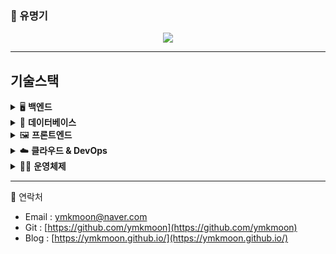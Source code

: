 ### 👋 유명기 

<!--
**ymkmoon/ymkmoon** is a ✨ _special_ ✨ repository because its `README.md` (this file) appears on your GitHub profile.

Here are some ideas to get you started:

- 🔭 I’m currently working on ...
- 🌱 I’m currently learning ...
- 👯 I’m looking to collaborate on ...
- 🤔 I’m looking for help with ...
- 💬 Ask me about ...
- 📫 How to reach me: ...
- 😄 Pronouns: ...
- ⚡ Fun fact: ...
-->

<!-- profile viewers count -->
<div align=center>


![](https://komarev.com/ghpvc/?username=ymkmoon&color=brightgreen)

<!-- [![Hits](https://hits.seeyoufarm.com/api/count/incr/badge.svg?url=https%3A%2F%2Fgithub.com%2Fymkmoon&count_bg=%23BDBDBD&title_bg=%238C8C8C&icon=&icon_color=%23BDBDBD&title=hits&edge_flat=false)](https://hits.seeyoufarm.com) -->

</div>

<!-- Github Stats -->
<!-- [![ymkmoon's github stats](https://github-readme-stats.vercel.app/api?username=ymkmoon&count_private=true&show_icons=true)](https://github.com/ymkmoon/github-readme-stats) -->
<!-- [![Most Used Languages](https://github-readme-stats.vercel.app/api/top-langs/?username=ymkmoon&layout=compact&langs_count=10&hide=css,scss)](https://github.com/ymkmoon/github-readme-stats) -->

<hr>

## 기술스택

<details>
<summary>🖥️ <strong>백엔드</strong></summary>

- **Java**  
  JPA와 MyBatis를 활용한 RESTful API 개발 경험  
- **Node.js**  
  Express 기반의 서버 구축 및 GraphQL API 개발

</details>

<details>
<summary>🧱 <strong>데이터베이스</strong></summary>

- **PostgreSQL**, **MySQL**  
  복잡한 쿼리 작성 및 성능 튜닝 경험 보유

</details>

<details>
<summary>🖼️ <strong>프론트엔드</strong></summary>

- **React**  
  상태 관리 및 컴포넌트 기반 UI 개발

</details>

<details>
<summary>☁️ <strong>클라우드 & DevOps</strong></summary>

- **AWS**  
  EC2, S3, CodeDeploy를 활용한 인프라 구성 및 자동 배포  
- **Docker**  
  개발 환경 컨테이너화 및 배포 자동화 경험  
- **Jenkins**  
  CI/CD 파이프라인 구축 및 운영  
- **Nginx**  
  정적 파일 서빙 및 리버스 프록시 설정 경험

</details>

<details>
<summary>🧑‍💻 <strong>운영체제</strong></summary>

- **Linux**  
  CentOS, Rocky Linux, Ubuntu 환경에서의 서버 운영 및 쉘 스크립트 작성 경험

</details>


<!--
## 경력

<details>
<summary><strong>데이터통합서비스 플랫폼</strong> <span style="color:#6a737d;">(2025.07 ~)</span> - Backend / NodeJS</summary>

| 구분           | 내용                                                                                   |
|----------------|----------------------------------------------------------------------------------------|
| 📅 프로젝트 설명 | 각 업무에 대한 결과 입력 및 업무 싸이클을 통한 자동 생성                                            |
| 🎯 담당분야      | Backend, 인프라 관리, DB 구성                                                               |
| 🛠️ 사용기술      | <code>NodeJS</code>, <code>GraphQL</code>, <code>Docker</code>, <code>Nginx</code>              |
| 📝 업무내용      | CRUD API 개발, 스케줄러 개발, 초기스크립트 정리, 도커를 이용한 이미지 생성과 컨테이너 실행                    |

</details>

<details>
<summary><strong>차량관제 FMS</strong> <span style="color:#6a737d;">(2024.01 - 2025.06)</span> - Frontend / React</summary>

| 구분           | 내용                                                                                   |
|----------------|----------------------------------------------------------------------------------------|
| 📅 프로젝트 설명 | 차량 단말(IoT) 데이터를 이용해 차량 관제와 관리를 제공하는 서비스                                         |
| 🎯 담당분야      | Frontend, 담당 AWS 인프라 관리                                                              |
| 🛠️ 사용기술      | <code>React</code>, <code>Nginx</code>, <code>AWS (S3, Codedeploy, EC2)</code>               |
| 📝 업무내용      | 고객용 APP, 관리자용 WEB 신규 개발 및 Github Action과 AWS를 이용한 CICD 구축                              |

</details>

<details>
<summary><strong>국가연구과제</strong> <span style="color:#6a737d;">(2023.07 - 2023.11)</span> - Frontend & Backend / Spring Boot</summary>

| 구분           | 내용                                                                                   |
|----------------|----------------------------------------------------------------------------------------|
| 📅 프로젝트 설명 | 실내 측위 데이터를 이용해 원하는 위치의 예상 값을 계산(보간 처리)하여 제공하는 서비스                                |
| 🎯 담당분야      | Frontend, Backend                                                                      |
| 🛠️ 사용기술      | <code>Spring Boot</code>, <code>Java</code>, <code>React</code>, <code>Typescript</code>, <code>MongoDB</code>, <code>JPA</code>, <code>Querydsl</code> |
| 📝 업무내용      | 실내 측위 데이터 시각화 및 정제, 좌표계 변환과 IDW 보간법을 이용한 데이터 제공                                       |

</details>

<details>
<summary><strong>Mobility Service 2차</strong> <span style="color:#6a737d;">(2023.05 - 2023.07)</span> - Frontend / React</summary>

| 구분           | 내용                                                                                   |
|----------------|----------------------------------------------------------------------------------------|
| 📅 프로젝트 설명 | 렌터카 APP의 관리와 운영을 제공하는 관리자 웹 서비스                                          |
| 🎯 담당분야      | Frontend                                                                              |
| 🛠️ 사용기술      | <code>React</code>, <code>Typescript</code>, <code>Apollo</code>, <code>GraphQL</code>, <code>Kakao Map</code>       |
| 📝 업무내용      | 고객의 추가 요구사항에 대해 수정 및 추가 개발(단말기관련)                                            |

</details>

<details>
<summary><strong>Car Sharing</strong> <span style="color:#6a737d;">(2023.04 - 2023.05)</span> - Frontend / React</summary>

| 구분           | 내용                                                                                   |
|----------------|----------------------------------------------------------------------------------------|
| 📅 프로젝트 설명 | 내부 인력을 위한 렌터카 예약 서비스                                                       |
| 🎯 담당분야      | Frontend                                                                              |
| 🛠️ 사용기술      | <code>React</code>, <code>Typescript</code>, <code>GraphQL</code>, <code>Naver Map</code>                   |
| 📝 업무내용      | 로그인, 회원가입, 차량 예약, 예약 히스토리, 마이페이지 등 개발                                              |

</details>

<details>
<summary><strong>상권분석 시스템</strong> <span style="color:#6a737d;">(2022.12 - 2023.04)</span> - Backend & Frontend / Java</summary>

| 구분           | 내용                                                                                   |
|----------------|----------------------------------------------------------------------------------------|
| 🎯 담당분야      | Backend, Frontend                                                                     |
| 🛠️ 사용기술      | <code>Java</code>, 전자정부 프레임워크, <code>jQuery</code>, <code>Javascript</code>                             |
| 📝 업무내용      | 기존 환경 분석하여 로컬 환경 빌드 및 실행과 운영 환경 배포까지의 흐름 문서화                                   |

</details>

<details>
<summary><strong>3D Camera Viewer</strong> <span style="color:#6a737d;">(2022.11 - 2022.12)</span> - Frontend / Javascript</summary>

| 구분           | 내용                                                                                   |
|----------------|----------------------------------------------------------------------------------------|
| 📅 프로젝트 설명 | 실내 이미지를 이용한 파노라마 뷰 제공 및 이미지 거리·너비 계산 서비스                                     |
| 🎯 담당분야      | Frontend                                                                              |
| 🛠️ 사용기술      | <code>pannellum</code>, <code>Javascript</code>, HTML5-Canvas                                               |
| 📝 업무내용      | 실내 이미지 시각화 및 이미지 내 거리 측정 웹 페이지 개발                                              |

</details>

<details>
<summary><strong>Mobility Service 1차</strong> <span style="color:#6a737d;">(2022.05 - 2022.11)</span> - Frontend / React</summary>

| 구분           | 내용                                                                                   |
|----------------|----------------------------------------------------------------------------------------|
| 📅 프로젝트 설명 | 렌터카 APP의 관리와 운영을 제공하는 관리자 웹 서비스                                           |
| 🎯 담당분야      | Frontend                                                                              |
| 🛠️ 사용기술      | <code>React</code>, <code>Typescript</code>, <code>Apollo</code>, <code>GraphQL</code>, <code>Kakao Map</code>         |
| 📝 업무내용      | 렌터카 스케줄표 생성과 차량 예약 및 배차 화면 개발                                             |

</details>

<details>
<summary><strong>Maas (열차 예약 시스템) 2차</strong> <span style="color:#6a737d;">(2021.12 - 2022.05)</span> - Backend & Frontend / Java</summary>

| 구분           | 내용                                                                                   |
|----------------|----------------------------------------------------------------------------------------|
| 📅 프로젝트 설명 | 일본 내 열차 예약 서비스                                                                |
| 🎯 담당분야      | Backend, Frontend                                                                     |
| 🛠️ 사용기술      | <code>Java</code>, <code>JSP</code>, <code>Spring Boot</code>, AWS Cognito                                      |
| 📝 업무내용      | AWS Cognito 기반 유저 관리, 특급 열차 티켓 변경 및 환불 개발                                         |

</details>

<details>
<summary><strong>차량관제 고도화</strong> <span style="color:#6a737d;">(2021.09 - 2021.12)</span> - Backend & Frontend / Java</summary>

| 구분           | 내용                                                                                   |
|----------------|----------------------------------------------------------------------------------------|
| 🎯 담당분야      | Backend, Frontend                                                                     |
| 🛠️ 사용기술      | <code>Java</code>, <code>JSP</code>, Spring Framework, Geosoft Map, Olleh Map, Javascript                                |
| 📝 업무내용      | 차량 관제 시스템 고도화(지도 변경), 데이터 시각화 및 지도 기반 Polyline, Polygon 기능 추가                       |

</details>

<details>
<summary><strong>Maas (열차 예약 시스템) 1차</strong> <span style="color:#6a737d;">(2021.04 - 2021.10)</span> - Backend & Frontend / Java</summary>

| 구분           | 내용                                                                                   |
|----------------|----------------------------------------------------------------------------------------|
| 📅 프로젝트 설명 | 일본 내 열차 예약 서비스                                                                |
| 🎯 담당분야      | Backend, Frontend                                                                     |
| 🛠️ 사용기술      | <code>Java</code>, <code>JSP</code>, <code>Spring Boot</code>, AWS Cognito, Javascript                       |
| 📝 업무내용      | AWS Cognito 기반 유저 관리, 열차 티켓 예약, 구매, 마이페이지 개발                                              |

</details>

-->

<hr>

💬 연락처
 * Email : [ymkmoon@naver.com](mailto:ymkmoon@naver.com)
 * Git : [https://github.com/ymkmoon](https://github.com/ymkmoon)
 * Blog : [https://ymkmoon.github.io/](https://ymkmoon.github.io/)
